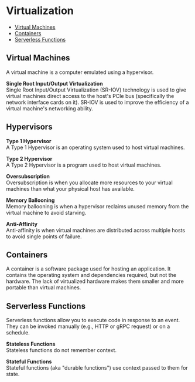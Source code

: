 # Virtualization
* [Virtual Machines](#virtual-machines)
* [Containers](containers/README.md)
* [Serverless Functions](#serverless-functions)

## Virtual Machines
A virtual machine is a computer emulated using a hypervisor. 

**Single Root Input/Output Virtualization**  
Single Root Input/Output Virtualization (SR-IOV) technology is used to give virtual machines direct access to the host's PCIe bus (specifically the network interface cards on it). SR-IOV is used to improve the efficiency of a virtual machine's networking ability.

## Hypervisors
**Type 1 Hypervisor**  
A Type 1 Hypervisor is an operating system used to host virtual machines. 

**Type 2 Hypervisor**  
A Type 2 Hypervisor is a program used to host virtual machines. 

**Oversubscription**  
Oversubscription is when you allocate more resources to your virtual machines than what your physical host has available. 

**Memory Ballooning**  
Memory ballooning is when a hypervisor reclaims unused memory from the virtual machine to avoid starving.  

**Anti-Affinity**  
Anti-affinity is when virtual machines are distributed across multiple hosts to avoid single points of failure.

## Containers
A container is a software package used for hosting an application. It contains the operating system and dependencies required, but not the hardware. The lack of virtualized hardware makes them smaller and more portable than virtual machines.  

## Serverless Functions
Serverless functions allow you to execute code in response to an event. They can be invoked manually (e.g., HTTP or gRPC request) or on a schedule. 

**Stateless Functions**  
Stateless functions do not remember context. 

**Stateful Functions**  
Stateful functions (aka "durable functions") use context passed to them for state. 
